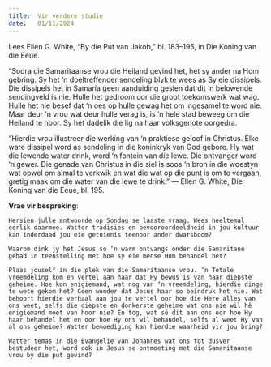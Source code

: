 ```yaml
---
title:  Vir verdere studie
date:   01/11/2024
---
```


Lees Ellen G. White, “By die Put van Jakob,” bl. 183–195, in Die Koning van die Eeue.

“Sodra die Samaritaanse vrou die Heiland gevind het, het sy ander na Hom gebring. Sy het ‘n doeltreffender sendeling blyk te wees as Sy eie dissipels. Die dissipels het in Samaría geen aanduiding gesien dat dit ‘n belowende sendingveld is nie. Hulle het gedroom oor die groot toekomswerk wat wag. Hulle het nie besef dat ‘n oes op hulle gewag het om ingesamel te word nie. Maar deur ‘n vrou wat deur hulle verag is, is ‘n hele stad beweeg om die Heiland te hoor. Sy het dadelik die lig na haar volksgenote oorgedra.

“Hierdie vrou illustreer die werking van ‘n praktiese geloof in Christus. Elke ware dissipel word as sendeling in die koninkryk van God gebore. Hy wat die lewende water drink, word ‘n fontein van die lewe. Die ontvanger word ‘n gewer. Die genade van Christus in die siel is soos ‘n bron in die woestyn wat opwel om almal te verkwik en wat die wat op die punt is om te vergaan, gretig maak om die water van die lewe te drink.” — Ellen G. White, Die Koning van die Eeue, bl. 195.

**Vrae vir bespreking**:

`Hersien julle antwoorde op Sondag se laaste vraag. Wees heeltemal eerlik daarmee. Watter tradisies en bevooroordeeldheid in jou kultuur kan inderdaad jou eie getuienis teenoor ander dwarsboom?`

`Waarom dink jy het Jesus so ‘n warm ontvangs onder die Samaritane gehad in teenstelling met hoe sy eie mense Hom behandel het?`

`Plaas jouself in die plek van die Samaritaanse vrou. ‘n Totale vreemdeling kom en vertel aan haar dat Hy bewus is van haar diepste geheime. Hoe kon enigiemand, wat nog van ‘n vreemdeling, hierdie dinge te wete gekom het? Geen wonder dat Jesus haar so beïndruk het nie. Wat behoort hierdie verhaal aan jou te vertel oor hoe die Here alles van ons weet, selfs die diepste en donkerste geheime wat ons nie wil hê enigiemand moet van hoor nie? En tog, wat sê dit aan ons oor hoe Hy haar behandel het en oor hoe Hy ons wil behandel, selfs al weet Hy van al ons geheime? Watter bemoediging kan hierdie waarheid vir jou bring?`

`Watter temas in die Evangelie van Johannes wat ons tot dusver bestudeer het, word ook in Jesus se ontmoeting met die Samaritaanse vrou by die put gevind?`